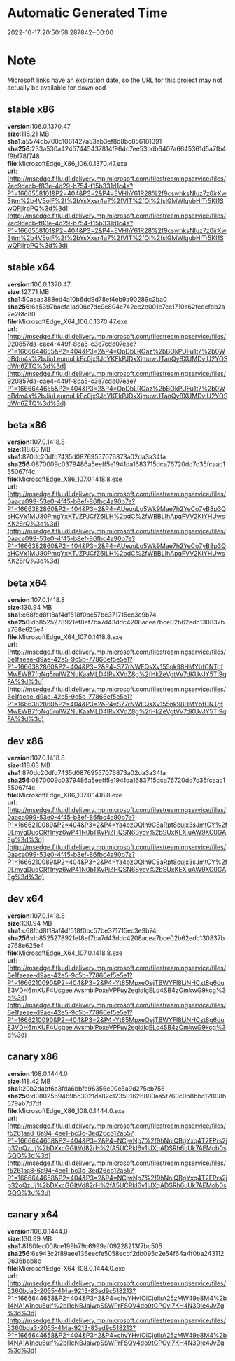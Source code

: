 # Automatic Generated Time
2022-10-17 20:50:58.287842+00:00

# Note
Microsoft links have an expiration date, so the URL for this project may not actually be available for download

## stable x86
**version**:106.0.1370.47  
**size**:116.21 MB  
**sha1**:a5574db700c1061427a53ab3ef8d8bc856181391  
**sha256**:233a530a42457445437814f964c7ee53bdb6407a6645361d5a7fb4f9bf78f748  
**file**:MicrosoftEdge_X86_106.0.1370.47.exe  
**url**:[http://msedge.f.tlu.dl.delivery.mp.microsoft.com/filestreamingservice/files/7ac9decb-f83e-4d29-b754-f15b331d1c4a?P1=1666558101&P2=404&P3=2&P4=EVHhY61R28%2f9cswhksNIuz7z0irXw3ttm%2b4V5oIF%2f%2bYsXxsr4a7%2fVIT%2fOl%2fslGMWlqubHlTr5KI1SwQRjlrpPQ%3d%3d](http://msedge.f.tlu.dl.delivery.mp.microsoft.com/filestreamingservice/files/7ac9decb-f83e-4d29-b754-f15b331d1c4a?P1=1666558101&P2=404&P3=2&P4=EVHhY61R28%2f9cswhksNIuz7z0irXw3ttm%2b4V5oIF%2f%2bYsXxsr4a7%2fVIT%2fOl%2fslGMWlqubHlTr5KI1SwQRjlrpPQ%3d%3d)  

## stable x64
**version**:106.0.1370.47  
**size**:127.71 MB  
**sha1**:50aeaa388ed4a10b6dd9d78ef4eb9a90289c2ba0  
**sha256**:6a5397baefc1ad06c7dc9c804c742ec2e001e7ce1710a62feecfbb2a2e26fc80  
**file**:MicrosoftEdge_X64_106.0.1370.47.exe  
**url**:[http://msedge.f.tlu.dl.delivery.mp.microsoft.com/filestreamingservice/files/920857da-cae4-449f-8da5-c3e7cdd07eae?P1=1666644655&P2=404&P3=2&P4=QpDbLROaz%2bBOkPUFu1t7%2b0WoBdm4s%2bJiuLeumuLkEc0jx9JdYKFkPJDkXjmuwUTanQy8XUMDviU2YOSdWn6ZTQ%3d%3d](http://msedge.f.tlu.dl.delivery.mp.microsoft.com/filestreamingservice/files/920857da-cae4-449f-8da5-c3e7cdd07eae?P1=1666644655&P2=404&P3=2&P4=QpDbLROaz%2bBOkPUFu1t7%2b0WoBdm4s%2bJiuLeumuLkEc0jx9JdYKFkPJDkXjmuwUTanQy8XUMDviU2YOSdWn6ZTQ%3d%3d)  

## beta x86
**version**:107.0.1418.8  
**size**:118.63 MB  
**sha1**:870dc20dfd7435d08769557076873a02da3a34fa  
**sha256**:0870009c0379486a5eeff5e1941da1683715dca76720dd7c35fcaac155067f4c  
**file**:MicrosoftEdge_X86_107.0.1418.8.exe  
**url**:[http://msedge.f.tlu.dl.delivery.mp.microsoft.com/filestreamingservice/files/0aaca099-53e0-4f45-b8ef-86fbc4a90b7e?P1=1666382860&P2=404&P3=2&P4=AUeuuLo5Wk9Mae7h2YeCo7yB8p3QsHCVx1MU80PmgYxKTJZPJCfZ6ILH%2bdC%2fWBBLIhApqFVV2KIYHUwsKK28rQ%3d%3d](http://msedge.f.tlu.dl.delivery.mp.microsoft.com/filestreamingservice/files/0aaca099-53e0-4f45-b8ef-86fbc4a90b7e?P1=1666382860&P2=404&P3=2&P4=AUeuuLo5Wk9Mae7h2YeCo7yB8p3QsHCVx1MU80PmgYxKTJZPJCfZ6ILH%2bdC%2fWBBLIhApqFVV2KIYHUwsKK28rQ%3d%3d)  

## beta x64
**version**:107.0.1418.8  
**size**:130.94 MB  
**sha1**:c68fcd8f18af4df518f0bc57be371715ec3e9b74  
**sha256**:db8525278921ef8ef7ba7d43ddc4208acea7bce02b62edc130837ba768e625e4  
**file**:MicrosoftEdge_X64_107.0.1418.8.exe  
**url**:[http://msedge.f.tlu.dl.delivery.mp.microsoft.com/filestreamingservice/files/6e1faeae-d9ae-42e5-9c5b-77866ef5e5e1?P1=1666382860&P2=404&P3=2&P4=S77rNWEQsXv155nk98HMYbfCNTgfMwEWB7fpNq5rulWZNuKaaMLD4lRvXVdZ8g%2fHkZeVgtVv7dKUvJY5TI9qFA%3d%3d](http://msedge.f.tlu.dl.delivery.mp.microsoft.com/filestreamingservice/files/6e1faeae-d9ae-42e5-9c5b-77866ef5e5e1?P1=1666382860&P2=404&P3=2&P4=S77rNWEQsXv155nk98HMYbfCNTgfMwEWB7fpNq5rulWZNuKaaMLD4lRvXVdZ8g%2fHkZeVgtVv7dKUvJY5TI9qFA%3d%3d)  

## dev x86
**version**:107.0.1418.8  
**size**:118.63 MB  
**sha1**:870dc20dfd7435d08769557076873a02da3a34fa  
**sha256**:0870009c0379486a5eeff5e1941da1683715dca76720dd7c35fcaac155067f4c  
**file**:MicrosoftEdge_X86_107.0.1418.8.exe  
**url**:[http://msedge.f.tlu.dl.delivery.mp.microsoft.com/filestreamingservice/files/0aaca099-53e0-4f45-b8ef-86fbc4a90b7e?P1=1666210089&P2=404&P3=2&P4=Ya4ozOQIn9C8aRpt8cujx3sJmtCY%2f0LmygDuqCRf1nyz6wP41N0bTKvPjZHQSN6Sycv%2bSUxKEXiuAW9XC0GAEg%3d%3d](http://msedge.f.tlu.dl.delivery.mp.microsoft.com/filestreamingservice/files/0aaca099-53e0-4f45-b8ef-86fbc4a90b7e?P1=1666210089&P2=404&P3=2&P4=Ya4ozOQIn9C8aRpt8cujx3sJmtCY%2f0LmygDuqCRf1nyz6wP41N0bTKvPjZHQSN6Sycv%2bSUxKEXiuAW9XC0GAEg%3d%3d)  

## dev x64
**version**:107.0.1418.8  
**size**:130.94 MB  
**sha1**:c68fcd8f18af4df518f0bc57be371715ec3e9b74  
**sha256**:db8525278921ef8ef7ba7d43ddc4208acea7bce02b62edc130837ba768e625e4  
**file**:MicrosoftEdge_X64_107.0.1418.8.exe  
**url**:[http://msedge.f.tlu.dl.delivery.mp.microsoft.com/filestreamingservice/files/6e1faeae-d9ae-42e5-9c5b-77866ef5e5e1?P1=1666210090&P2=404&P3=2&P4=Yt85MpxeOejTBWYFl8LiNHCzt8g6duE3VDH6mXUF4UcgeeiAvsmbiPoxeVPFuy2egidlgELc4SB4zOmkwG9kcg%3d%3d](http://msedge.f.tlu.dl.delivery.mp.microsoft.com/filestreamingservice/files/6e1faeae-d9ae-42e5-9c5b-77866ef5e5e1?P1=1666210090&P2=404&P3=2&P4=Yt85MpxeOejTBWYFl8LiNHCzt8g6duE3VDH6mXUF4UcgeeiAvsmbiPoxeVPFuy2egidlgELc4SB4zOmkwG9kcg%3d%3d)  

## canary x86
**version**:108.0.1444.0  
**size**:118.42 MB  
**sha1**:20b2dabf6a3fda6bbfe96356c00e5a9d275cb756  
**sha256**:d0802569469bc3021da82c123501626880aa5f760c0b8bbc12008b579ab7d7df  
**file**:MicrosoftEdge_X86_108.0.1444.0.exe  
**url**:[http://msedge.f.tlu.dl.delivery.mp.microsoft.com/filestreamingservice/files/f5261aa8-6a94-4ee1-bc3c-3ed26cb12a55?P1=1666644658&P2=404&P3=2&P4=NCjwNp7%2f9hNniQBgYxq4T2FPrs2jp32oQzUj%2bDXxcGGItVd82rH%2fA5UCRkI6v1IJXqADSRh6uUk7AEMob0sGQQ%3d%3d](http://msedge.f.tlu.dl.delivery.mp.microsoft.com/filestreamingservice/files/f5261aa8-6a94-4ee1-bc3c-3ed26cb12a55?P1=1666644658&P2=404&P3=2&P4=NCjwNp7%2f9hNniQBgYxq4T2FPrs2jp32oQzUj%2bDXxcGGItVd82rH%2fA5UCRkI6v1IJXqADSRh6uUk7AEMob0sGQQ%3d%3d)  

## canary x64
**version**:108.0.1444.0  
**size**:130.99 MB  
**sha1**:8160fec008ce199b79c6999af09228213f7bc505  
**sha256**:6e943c2f89aee136eecfe5058ecbf2db095c2e54f64a4f0ba2431120636bbb8c  
**file**:MicrosoftEdge_X64_108.0.1444.0.exe  
**url**:[http://msedge.f.tlu.dl.delivery.mp.microsoft.com/filestreamingservice/files/5360bda3-2055-414a-9213-83ed9c518213?P1=1666644658&P2=404&P3=2&P4=chvYHvIOiCjoIirA25zMW49e8M4%2b14NA1A1ncu6ulf%2bI1cNBJaiwpSSWPrFSQV4do9tGPGyl7KH4N3Dle4JvZg%3d%3d](http://msedge.f.tlu.dl.delivery.mp.microsoft.com/filestreamingservice/files/5360bda3-2055-414a-9213-83ed9c518213?P1=1666644658&P2=404&P3=2&P4=chvYHvIOiCjoIirA25zMW49e8M4%2b14NA1A1ncu6ulf%2bI1cNBJaiwpSSWPrFSQV4do9tGPGyl7KH4N3Dle4JvZg%3d%3d)  

